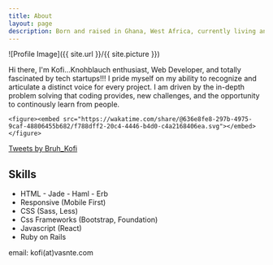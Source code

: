 ```yaml
---
title: About
layout: page
description: Born and raised in Ghana, West Africa, currently living and working in Tech in one of the most progressive cities.  Navigating the Tech, experiencing firsthand the best parts aspects and the bottlenext while actively supporting the cause of diversity and inclusion. 
---
```

![Profile Image]({{ site.url }}/{{ site.picture }})

Hi there, I'm Kofi...Knohblauch enthusiast, Web Developer, and totally fascinated by tech startups!!! I pride myself on my ability to recognize and articulate a distinct voice for every project. I am driven by the in-depth problem solving that coding provides, new challenges, and the opportunity to continously learn from people.
	
	<figure><embed src="https://wakatime.com/share/@636e8fe8-297b-4975-9caf-48806455b682/f788dff2-20c4-4446-b4d0-c4a2168406ea.svg"></embed></figure>

<div class="breaker"></div>
<!--
![HelloFresh](https://www.hellofresh.de/images/hellofresh-logo.svg?v=3){: height="90px" width="90px"}
Currently working as a Frontend Engineer at [HelloFresh](https://hellofresh.com){:target="_blank"}, helping demystify healthy eating. **Join the Revolution!** Use code **NLAJX7** for a **20€ discount** on your first box.
<div class="breaker"></div> -->

<a class="twitter-timeline" href="https://twitter.com/Bruh_Kofi?ref_src=twsrc%5Etfw">Tweets by Bruh_Kofi</a> <script async src="https://platform.twitter.com/widgets.js" charset="utf-8"></script>

<h2>Skills</h2>

<ul class="skill-list">
	<li>HTML - Jade - Haml - Erb</li>
	<li>Responsive (Mobile First)</li>
	<li>CSS (Sass, Less)</li>
	<li>Css Frameworks (Bootstrap, Foundation)</li>
	<li>Javascript (React)</li>
	<li>Ruby on Rails</li>
</ul>    

email: kofi(at)vasnte.com
